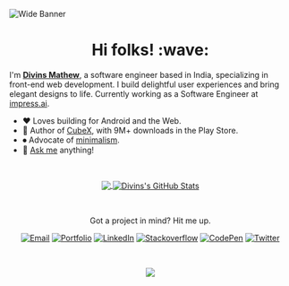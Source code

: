![Wide Banner](https://user-images.githubusercontent.com/13608193/152341737-9f3dff3d-277f-4545-95a9-3f39daa6b181.png)

<h1 align='center'>Hi folks! :wave:</h1>

I'm <b>[Divins Mathew](http://divins-mathew.netlify.com/)</b>, a software engineer based in India, specializing in front-end web development. I build delightful user experiences and bring elegant designs to life. Currently working as a Software Engineer at [impress.ai](https://www.impress.ai/).

-   ❤️ Loves building for Android and the Web.
-   📱 Author of [CubeX](https://play.google.com/store/apps/details?id=diozz.cubex), with 9M+ downloads in the Play Store.
-   ⏺ Advocate of [minimalism](https://en.wikipedia.org/wiki/Minimalism#Software_and_UI_design).
-   💬 [Ask me](https://github.com/divinsmathew/divinsmathew/issues) anything!

<br>

<p align="center">
  <a href="https://github.com/divinsmathew">
    <img align="center" src="https://github-readme-stats.vercel.app/api/top-langs/?username=divinsmathew&hide=html,tex&title_color=ffffff&text_color=05fff7&icon_color=05fff7&bg_color=051629&langs_count=3&count_private=true" />
  </a>
  <a href="https://github.com/divinsmathew">
    <img align="center" src="https://github-readme-stats.vercel.app/api?username=divinsmathew&show_icons=true&line_height=27&count_private=true&title_color=05fff7&text_color=abb5d3&icon_color=d1e9ff&bg_color=051629" alt="Divins's GitHub Stats" />
  </a>
</p>

<br>

<p align="center">
  Got a project in mind? Hit me up.
</p>

<p align="center">
  <a title="Email" href="mailto:divinsmathew@gmail.com"><img src="https://user-images.githubusercontent.com/13608193/152429704-1538097c-67d0-4e2c-a6e0-09f820361a70.svg" alt="Email"></a>
  <a title="Portfolio" href="http://divins-mathew.netlify.com/" target="_blank" rel="noopener noreferrer"><img src="https://user-images.githubusercontent.com/13608193/152426278-0aa6c9ff-de37-4ff1-9808-8a8375a2e959.svg" alt="Portfolio"></a>
  <a title="LinkedIn" href="https://www.linkedin.com/in/divinsmathew" target="_blank" rel="noopener noreferrer"><img src="https://user-images.githubusercontent.com/13608193/152429138-1e479d90-ccf3-403d-aa64-eab40c49bfbc.svg" alt="LinkedIn"></a>
  <a title="Stackoverflow" href="http://stackoverflow.com/u/3201403" target="_blank" rel="noopener noreferrer"><img src="https://user-images.githubusercontent.com/13608193/152432038-7639d678-7690-453c-8e92-20986f1802af.svg" alt="Stackoverflow"></a>
  <a title="CodePen" href="https://codepen.io/divinsmathew" target="_blank" rel="noopener noreferrer"><img src="https://user-images.githubusercontent.com/13608193/152428721-5d8a92fa-8e5f-4aad-bd5a-8c9ac180fd4f.svg" alt="CodePen"></a>
  <a title="Twitter" href="https://twitter.com/divinsmathew" target="_blank" rel="noopener noreferrer"><img src="https://user-images.githubusercontent.com/13608193/152432626-338d2e08-ae84-4afc-800a-4932f74114e7.svg" alt="Twitter"></a>
</p>

<br>

<p align="center">
  <img src="https://visitor-badge.laobi.icu/badge?page_id=divinsmathew">
</p>
